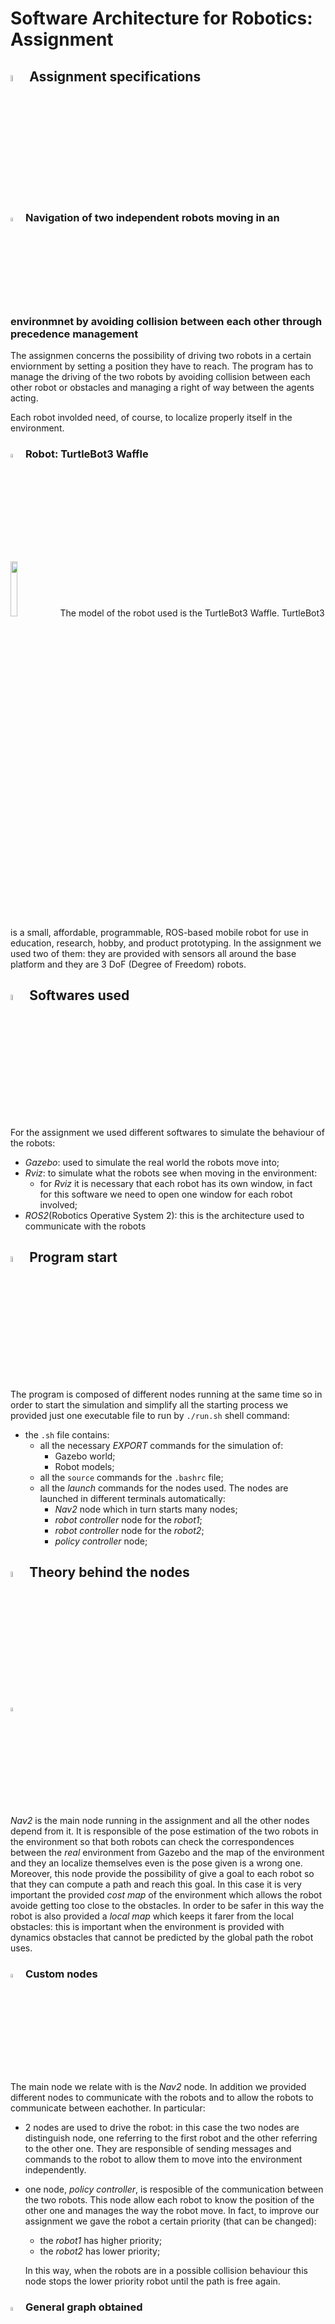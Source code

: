 # Software Architecture for Robotics: Assignment

## <img src="https://user-images.githubusercontent.com/62358773/177956928-fc3638f9-abf1-4cd8-8437-4733088c0c08.png" width="5%" height="5%"> Assignment specifications

### <img src="https://user-images.githubusercontent.com/62358773/174429243-6f4be968-e447-4a71-a49f-c4563931c7e5.png" width="4%" height="4%"> Navigation of two independent robots moving in an environmnet by avoiding collision between each other through precedence management

The assignmen concerns the possibility of driving two robots in a certain enviornment by setting a position they have to reach. The program has to manage the driving of the two robots by avoiding collision between each other robot or obstacles and managing a right of way between the agents acting.

Each robot involded need, of course, to localize properly itself in the environment.

### <img src="https://user-images.githubusercontent.com/62358773/174429200-def1a393-e34d-494f-978f-9591aa7d9e97.png" width="4%" height="4%"> Robot: TurtleBot3 Waffle

<img src="https://user-images.githubusercontent.com/62358773/174429109-3092766c-5d64-4d7b-8aae-002553882374.png" width="15%" height="15%">
The model of the robot used is the TurtleBot3 Waffle. TurtleBot3 is a small, affordable, programmable, ROS-based mobile robot for use in education, research, hobby, and product prototyping.
In the assignment we used two of them: they are provided with sensors all around the base platform and they are 3 DoF (Degree of Freedom) robots.

## <img src="https://user-images.githubusercontent.com/62358773/177950955-29f674e4-edee-4e5a-a7bc-fd5b10494816.png" width="5%" height="5%"> Softwares used
For the assignment we used different softwares to simulate the behaviour of the robots:
* _Gazebo_: used to simulate the real world the robots move into;
* _Rviz_: to simulate what the robots see when moving in the environment:
  * for _Rviz_ it is necessary that each robot has its own window, in fact for this software we need to open one window for each robot involved;
* _ROS2_(Robotics Operative System 2): this is the architecture used to communicate with the robots

## <img src="https://user-images.githubusercontent.com/62358773/175919787-96dfd662-af73-4ab6-a6ad-e7049ff1336e.png" width="5%" height="5%"> Program start
The program is composed of different nodes running at the same time so in order to start the simulation and simplify all the starting process we provided just one executable file to run by `./run.sh` shell command:
* the `.sh` file contains:
  * all the necessary _EXPORT_ commands for the simulation of:
    * Gazebo world;
    * Robot models;
  * all the `source` commands for the `.bashrc` file;
  * all the _launch_ commands for the nodes used. The nodes are launched in different terminals automatically:
    * _Nav2_ node which in turn starts many nodes;
    * _robot controller_ node for the _robot1_;
    * _robot controller_ node for the _robot2_;
    * _policy controller_ node;

## <img src="https://user-images.githubusercontent.com/62358773/177952062-a1a97fb2-a7fa-449e-90d3-bf1fae4da02f.png" width="5%" height="5%"> Theory behind the nodes

### <img src="https://user-images.githubusercontent.com/62358773/174600732-bb04a560-dffe-49b4-b2fd-2dd669c96ac5.png" width="4%" height="4%">

_Nav2_ is the main node running in the assignment and all the other nodes depend from it. It is responsible of the pose estimation of the two robots in the environment so that both robots can check the correspondences between the _real_ environment from Gazebo and the map of the environment and they an localize themselves even is the pose given is a wrong one.
Moreover, this node provide the possibility of give a goal to each robot so that they can compute a path and reach this goal.
In this case it is very important the provided _cost map_ of the environment which allows the robot avoide getting too close to the obstacles. In order to be safer in this way the robot is also provided a _local map_ which keeps it farer from the local obstacles: this is important when the environment is provided with dynamics obstacles that cannot be predicted by the global path the robot uses.

### <img src="https://user-images.githubusercontent.com/62358773/177954650-6e82424f-baa2-449a-877c-dd31886a8944.png" width="4%" height="4%"> Custom nodes

The main node we relate with is the _Nav2_ node. In addition we provided different nodes to communicate with the robots and to allow the robots to communicate between eachother. In particular:
* 2 nodes are used to drive the robot: in this case the two nodes are distinguish node, one referring to the first robot and the other referring to the other one. They are responsible of sending messages and commands to the robot to allow them to move into the environment independently.
* one node, _policy controller_, is resposible of the communication between the two robots. This node allow each robot to know the position of the other one and manages the way the robot move. 
In fact, to improve our assignment we gave the robot a certain priority (that can be changed):
  * the _robot1_ has higher priority;
  * the _robot2_ has lower priority;
  
  In this way, when the robots are in a possible collision behaviour this node stops the lower priority robot until the path is free again.

### <img src="https://user-images.githubusercontent.com/62358773/177957979-a9681dd1-55bf-4985-99c0-ead2c7289b1b.png" width="4%" height="4%"> General graph obtained
